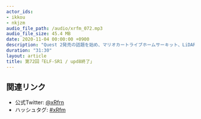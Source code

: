 ```yaml
---
actor_ids:
- ikkou
- nkjzm
audio_file_path: /audio/xrfm_072.mp3
audio_file_size: 45.4 MB
date: 2020-11-04 00:00:00 +0900
description: "Quest 2発売の話題を始め、マリオカートライブホームサーキット、LiDAR搭載iPhone 12 Pro 発売、VRハロウィン、VR触覚デバイスのexiiiが解散、HoloLens 2 Development Edition 販売開始、空間再現ディスプレイ『ELF-SR1』発売、Insta360 ONE X2、DJI Pocket 2、花譜2nd ONE-MAN LIVE 「不可解弐Q1」、YuNiさんの『ALTDEUS: Beyond Chronos』参加発表、サメちゃん 100万人突破、ココナラでもちひよちゃんがモデル制作について話しました。"
duration: "31:30"
layout: article
title: 第72回「ELF-SR1 / upd8終了」
---
```


## 関連リンク

- 公式Twitter: [@xRfrn](https://twitter.com/xrfrn)
- ハッシュタグ: [#xRfm](https://twitter.com/hashtag/xRfm?src=hash)